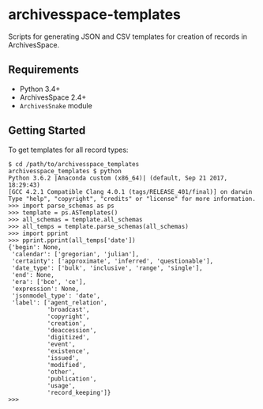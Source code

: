 # archivesspace-templates

Scripts for generating JSON and CSV templates for creation of records in ArchivesSpace.

## Requirements

* Python 3.4+
* ArchivesSpace 2.4+
* `ArchivesSnake` module

## Getting Started

To get templates for all record types:

```
$ cd /path/to/archivesspace_templates
archivesspace_templates $ python
Python 3.6.2 |Anaconda custom (x86_64)| (default, Sep 21 2017, 18:29:43)
[GCC 4.2.1 Compatible Clang 4.0.1 (tags/RELEASE_401/final)] on darwin
Type "help", "copyright", "credits" or "license" for more information.
>>> import parse_schemas as ps
>>> template = ps.ASTemplates()
>>> all_schemas = template.all_schemas
>>> all_temps = template.parse_schemas(all_schemas)
>>> import pprint
>>> pprint.pprint(all_temps['date'])
{'begin': None,
 'calendar': ['gregorian', 'julian'],
 'certainty': ['approximate', 'inferred', 'questionable'],
 'date_type': ['bulk', 'inclusive', 'range', 'single'],
 'end': None,
 'era': ['bce', 'ce'],
 'expression': None,
 'jsonmodel_type': 'date',
 'label': ['agent_relation',
           'broadcast',
           'copyright',
           'creation',
           'deaccession',
           'digitized',
           'event',
           'existence',
           'issued',
           'modified',
           'other',
           'publication',
           'usage',
           'record_keeping']}
>>>
```
